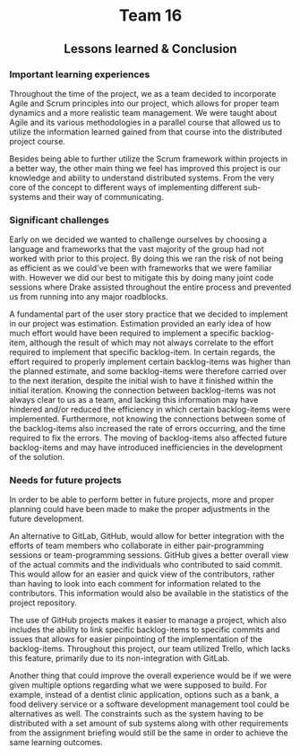# <center>Team 16</center>

## <center>Lessons learned & Conclusion</center>

### Important learning experiences

Throughout the time of the project, we as a team decided to incorporate Agile and Scrum principles into our project, which allows for proper team dynamics and a more
realistic team management. We were taught about Agile and its various methodologies in a parallel course that allowed us to utilize the information learned gained from that course into the distributed project course.

Besides being able to further utilize the Scrum framework within projects in a better way, the other main thing we feel has improved this project is our knowledge and ability to understand distributed systems. From the very core of the concept to different ways of implementing different sub-systems and their way of communicating.

### Significant challenges

Early on we decided we wanted to challenge ourselves by choosing a language and frameworks that the vast majority of the group had not worked with prior to this project. By doing this we ran the risk of not being as efficient as we could've been with frameworks that we were familiar with. However we did our best to mitigate this by doing many joint code sessions where Drake assisted throughout the entire process and prevented us from running into any major roadblocks.

A fundamental part of the user story practice that we decided to implement in our project was estimation. Estimation provided an early idea of how much effort would have been required to implement a specific backlog-item, although the result of which may not always correlate to the effort required to implement that specific backlog-item. In certain regards, the effort required to properly implement certain backlog-items was higher than the planned estimate, and some backlog-items were therefore carried over to the next iteration, despite the initial wish to have it finished within the initial iteration.
Knowing the connection between backlog-items was not always clear to us as a team, and lacking this information may have hindered and/or reduced the efficiency in which certain backlog-items were implemented. Furthermore, not knowing the connections between some of the backlog-items also increased the rate of errors occurring, and the time required to fix the errors.
The moving of backlog-items also affected future backlog-items and may have introduced inefficiencies in the development of the solution.

### Needs for future projects

In order to be able to perform better in future projects, more and proper planning could have been made to make the proper adjustments in the future development.

An alternative to GitLab, GitHub, would allow for better integration with the efforts of team members who collaborate in either pair-programming sessions or team-programming sessions. GitHub gives a better overall view of the actual commits and the individuals who contributed to said commit. This would allow for an easier and quick view of the contributors, rather than having to look into each comment for information related to the contributors. This information would also be available in the statistics of the project repository.

The use of GitHub projects makes it easier to manage a project, which also includes the ability to link specific backlog-items to specific commits and issues that allows for easier pinpointing of the implementation of the backlog-items. Throughout this project, our team utilized Trello, which lacks this feature, primarily due to its non-integration with GitLab.

Another thing that could improve the overall experience would be if we were given multiple options regarding what we were supposed to build. For example, instead of a dentist clinic application, options such as a bank, a food delivery service or a software development management tool could be alternatives as well. The constraints such as the system having to be distributed with a set amount of sub systems along with other requirements from the assignment briefing would still be the same in order to achieve the same learning outcomes.
